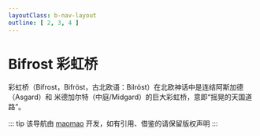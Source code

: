 ```yaml
---
layoutClass: b-nav-layout
outline: [ 2, 3, 4 ]
---
```


<script setup>
import Bifrost from './nav/Nav.vue';
</script>

# Bifrost 彩虹桥

彩虹桥（Bifrost，Bifröst，古北欧语：Bilröst）在北欧神话中是连结阿斯加德（Asgard）和 米德加尔特（中庭/Midgard）的巨大彩虹桥，意即“摇晃的天国道路”。

<Bifrost></Bifrost>

::: tip
该导航由 [maomao](https://github.com/maomao1996) 开发，如有引用、借鉴的请保留版权声明
:::
